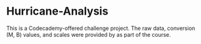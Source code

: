 # Hurricane-Analysis
This is a Codecademy-offered challenge project. The raw data, conversion (M, B) values, and scales were provided by as part of the course.
